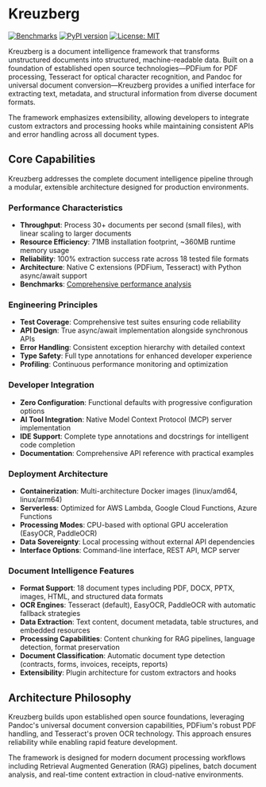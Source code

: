 # Kreuzberg

[![Benchmarks](https://img.shields.io/badge/benchmarks-fastest%20CPU-orange)](https://benchmarks.kreuzberg.dev/)
[![PyPI version](https://badge.fury.io/py/kreuzberg.svg)](https://badge.fury.io/py/kreuzberg)
[![License: MIT](https://img.shields.io/badge/License-MIT-yellow.svg)](https://opensource.org/licenses/MIT)

Kreuzberg is a document intelligence framework that transforms unstructured documents into structured, machine-readable data. Built on a foundation of established open source technologies—PDFium for PDF processing, Tesseract for optical character recognition, and Pandoc for universal document conversion—Kreuzberg provides a unified interface for extracting text, metadata, and structural information from diverse document formats.

The framework emphasizes extensibility, allowing developers to integrate custom extractors and processing hooks while maintaining consistent APIs and error handling across all document types.

## Core Capabilities

Kreuzberg addresses the complete document intelligence pipeline through a modular, extensible architecture designed for production environments.

### Performance Characteristics

- **Throughput**: Process 30+ documents per second (small files), with linear scaling to larger documents
- **Resource Efficiency**: 71MB installation footprint, ~360MB runtime memory usage
- **Reliability**: 100% extraction success rate across 18 tested file formats
- **Architecture**: Native C extensions (PDFium, Tesseract) with Python async/await support
- **Benchmarks**: [Comprehensive performance analysis](https://benchmarks.kreuzberg.dev/)

### Engineering Principles

- **Test Coverage**: Comprehensive test suites ensuring code reliability
- **API Design**: True async/await implementation alongside synchronous APIs
- **Error Handling**: Consistent exception hierarchy with detailed context
- **Type Safety**: Full type annotations for enhanced developer experience
- **Profiling**: Continuous performance monitoring and optimization

### Developer Integration

- **Zero Configuration**: Functional defaults with progressive configuration options
- **AI Tool Integration**: Native Model Context Protocol (MCP) server implementation
- **IDE Support**: Complete type annotations and docstrings for intelligent code completion
- **Documentation**: Comprehensive API reference with practical examples

### Deployment Architecture

- **Containerization**: Multi-architecture Docker images (linux/amd64, linux/arm64)
- **Serverless**: Optimized for AWS Lambda, Google Cloud Functions, Azure Functions
- **Processing Modes**: CPU-based with optional GPU acceleration (EasyOCR, PaddleOCR)
- **Data Sovereignty**: Local processing without external API dependencies
- **Interface Options**: Command-line interface, REST API, MCP server

### Document Intelligence Features

- **Format Support**: 18 document types including PDF, DOCX, PPTX, images, HTML, and structured data formats
- **OCR Engines**: Tesseract (default), EasyOCR, PaddleOCR with automatic fallback strategies
- **Data Extraction**: Text content, document metadata, table structures, and embedded resources
- **Processing Capabilities**: Content chunking for RAG pipelines, language detection, format preservation
- **Document Classification**: Automatic document type detection (contracts, forms, invoices, receipts, reports)
- **Extensibility**: Plugin architecture for custom extractors and hooks

## Architecture Philosophy

Kreuzberg builds upon established open source foundations, leveraging Pandoc's universal document conversion capabilities, PDFium's robust PDF handling, and Tesseract's proven OCR technology. This approach ensures reliability while enabling rapid feature development.

The framework is designed for modern document processing workflows including Retrieval Augmented Generation (RAG) pipelines, batch document analysis, and real-time content extraction in cloud-native environments.
